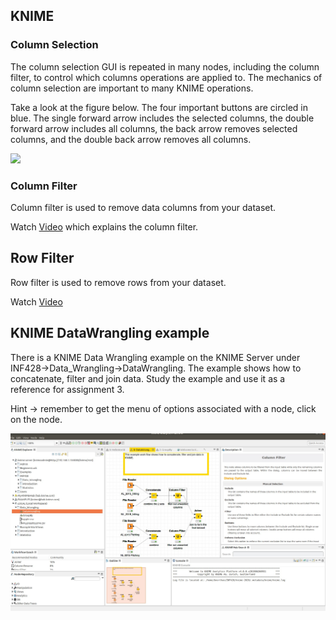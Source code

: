## KNIME

### Column Selection

The column selection GUI is repeated in many nodes, including the column filter, to control which columns operations are applied to. The mechanics of column selection are important to many KNIME operations. 

Take a look at the figure below.  The four important buttons are circled in blue.  The single forward arrow includes the selected columns, the double forward arrow includes all columns, the back arrow removes selected columns, and the double back arrow removes all columns. 

<img src="KNIME_col_sel.jpg" width="700">  

### Column Filter

Column filter is used to remove data columns from your dataset. 

Watch [Video](https://www.knime.com/knime-introductory-course/chapter3/section1/column-filter) which explains the column filter.  

## Row Filter

Row filter is used to remove rows from your dataset.  

Watch [Video](https://www.knime.com/knime-introductory-course/chapter3/section1/basic-row-filter)

## KNIME DataWrangling example

There is a KNIME Data Wrangling example on the KNIME Server under INF428->Data_Wrangling->DataWrangling.  The example shows how to concatenate, filter and join data.  Study the example and use it as a reference for assignment 3. 

Hint -> remember to get the menu of options associated with a node, click on the node. 

<img src="KNIMEDataWrangling.jpg" width="700">  